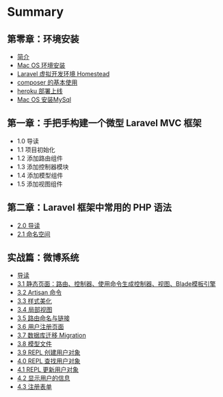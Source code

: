 # Summary

## 第零章：环境安装

* [简介](README.md)
* [Mac OS 环境安装](chapter1.md)
* [Laravel 虚拟开发环境 Homestead](laravel-xu-ni-kai-fa-huan-jing-homestead.md)
* [composer 的基本使用](di-yi-zhang-ff1a-zu-jian-hua-kai-fa-yu-composer-de-shi-yong/composerde-ji-ben-shi-yong.md)
* [heroku 部署上线](heroku-bu-shu.md)
* [Mac OS 安装MySql](mac-os-an-zhuang-mysql.md)

## 第一章：手把手构建一个微型 Laravel MVC 框架

* 1.0 导读
* 1.1 项目初始化
* 1.2 添加路由组件
* 1.3 添加控制器模块
* 1.4 添加模型组件
* 1.5 添加视图组件

## 第二章：Laravel 框架中常用的 PHP 语法

* [2.0 导读](di-er-zhang-ff1a-laravel-kuang-jia-zhong-chang-yong-de-php-yu-fa/20-ben-zhang-dao-du.md)
* [2.1 命名空间](di-er-zhang-ff1a-laravel-kuang-jia-zhong-chang-yong-de-php-yu-fa/21-ming-ming-kong-jian.md)

## 实战篇：微博系统

* [导读](shi-zhan-pian-ff1a-wei-bo-xi-tong/dao-du.md)
* [3.1  静态页面：路由、控制器、使用命令生成控制器、视图、Blade模板引擎](shi-zhan-pian-ff1a-wei-bo-xi-tong/31-jing-tai-ye-mian.md)
* [3.2 Artisan 命令](shi-zhan-pian-ff1a-wei-bo-xi-tong/32-artisan-ming-ling.md)
* [3.3 样式美化](shi-zhan-pian-ff1a-wei-bo-xi-tong/33-yang-shi-mei-hua.md)
* [3.4 局部视图](shi-zhan-pian-ff1a-wei-bo-xi-tong/34-ju-bu-shi-tu.md)
* [3.5 路由命名与链接](shi-zhan-pian-ff1a-wei-bo-xi-tong/35-lu-you-ming-ming-yu-lian-jie.md)
* [3.6  用户注册页面](shi-zhan-pian-ff1a-wei-bo-xi-tong/36-yong-hu-zhu-ce-ye-mian.md)
* [3.7 数据库迁移 Migration](shi-zhan-pian-ff1a-wei-bo-xi-tong/37-shu-ju-ku-qian-yi.md)
* [3.8 模型文件](shi-zhan-pian-ff1a-wei-bo-xi-tong/38-mo-xing-wen-jian.md)
* [3.9 REPL 创建用户对象 ](shi-zhan-pian-ff1a-wei-bo-xi-tong/39-repl-chuang-jian-yong-hu-dui-xiang.md)
* [4.0 REPL 查找用户对象](shi-zhan-pian-ff1a-wei-bo-xi-tong/40-repl-cha-zhao-yong-hu-dui-xiang.md)
* [4.1 REPL 更新用户对象](shi-zhan-pian-ff1a-wei-bo-xi-tong/41-repl-geng-xin-yong-hu-dui-xiang.md)
* [4.2 显示用户的信息](shi-zhan-pian-ff1a-wei-bo-xi-tong/42-xian-shi-yong-hu-de-xin-xi.md)
* [4.3 注册表单](shi-zhan-pian-ff1a-wei-bo-xi-tong/43-zhu-ce-biao-dan.md)

